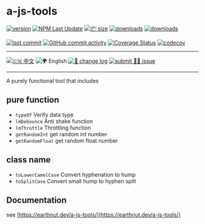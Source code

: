 # a-js-tools

[![version](<https://img.shields.io/npm/v/a-js-tools.svg?logo=npm&logoColor=rgb(0,0,0)&label=version&labelColor=rgb(73,73,228)&color=rgb(0,0,0)>)](https://www.npmjs.com/package/a-js-tools) [![NPM Last Update](<https://img.shields.io/npm/last-update/a-js-tools?logo=npm&labelColor=rgb(255,36,63)&color=rgb(0,0,0)>)](https://www.npmjs.com/package/a-js-tools) [![📦 size](<https://img.shields.io/bundlephobia/minzip/a-js-tools.svg?logo=npm&labelColor=rgb(201,158,140)&color=rgb(0,0,0)>)](https://www.npmjs.com/package/a-js-tools) [![downloads](<https://img.shields.io/npm/dm/a-js-tools.svg?logo=npm&logoColor=rgb(0,0,0)&labelColor=rgb(194,112,210)&color=rgb(0,0,0)>)](https://www.npmjs.com/package/a-js-tools) [![downloads](<https://img.shields.io/npm/dt/a-js-tools.svg?logo=npm&labelColor=rgb(107,187,124)&color=rgb(0,0,0)>)](https://www.npmjs.com/package/a-js-tools)

[![last commit](<https://img.shields.io/github/last-commit/earthnutDev/a-js-tools.svg?logo=github&logoColor=rgb(0,0,0)&labelColor=rgb(255,165,0)&color=rgb(0,0,0)>)](https://github.com/earthnutDev/a-js-tools) [![GitHub commit activity](<https://img.shields.io/github/commit-activity/y/earthnutDev/a-js-tools.svg?logo=github&labelColor=rgb(128,0,128)&color=rgb(0,0,0)>)](https://github.com/earthnutDev/a-js-tools) [![Coverage Status](<https://img.shields.io/coverallsCoverage/github/earthnutDev/a-js-tools?logo=coveralls&label=coveralls&labelColor=rgb(12, 244, 39)&color=rgb(0,0,0)>)](https://coveralls.io/github/earthnutDev/a-js-tools?branch=main) [![codecov](<https://img.shields.io/codecov/c/github/earthnutDev/a-js-tools/main?logo=codecov&label=codecov&labelColor=rgb(7, 245, 245)&color=rgb(0,0,0)>)](https://codecov.io/gh/earthnutDev/a-js-tools)

---

[![🇨🇳 中文](<https://img.shields.io/badge/🇨🇳-中_%20_文-rgb(0,0,0)>)](https://github.com/earthnutDev/a-js-tools/blob/main/README-zh.md) ![🌍 English](<https://img.shields.io/badge/🌍-English-rgb(0,0,0)?style=social>) [![👀 change log](<https://img.shields.io/badge/👀-change_%20_log-rgb(0,125,206)?logo=github>)](https://github.com/earthnutDev/a-js-tools/blob/main/CHANGELOG-en.md) [![submit 🙋‍♂️ issue](<https://img.shields.io/badge/☣️-submit_%20_issue-rgb(255,0,63)?logo=github>)](https://github.com/earthnutDev/a-js-tools/issues)

---

A purely functional tool that includes

## pure function

- `typeOf` Verify data type
- `lmDebounce` Anti shake function
- `lmThrottle` Throttling function
- `getRandomInt` get random int number
- `getRandomFloat` get random float number

## class name

- `toLowerCamelCase` Convert hyphenation to hump
- `toSplitCase` Convert small hump to hyphen split

## Documentation

see [https://earthnut.dev/a-js-tools/](https://earthnut.dev/a-js-tools/)
